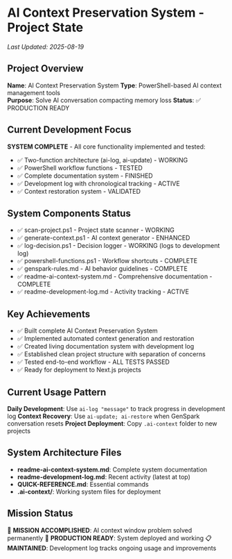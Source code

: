﻿# AI Context Preservation System - Project State
*Last Updated: 2025-08-19*

## Project Overview
**Name**: AI Context Preservation System
**Type**: PowerShell-based AI context management tools  
**Purpose**: Solve AI conversation compacting memory loss
**Status**: ✅ PRODUCTION READY

## Current Development Focus
**SYSTEM COMPLETE** - All core functionality implemented and tested:
- ✅ Two-function architecture (ai-log, ai-update) - WORKING
- ✅ PowerShell workflow functions - TESTED
- ✅ Complete documentation system - FINISHED
- ✅ Development log with chronological tracking - ACTIVE
- ✅ Context restoration system - VALIDATED

## System Components Status
- ✅ scan-project.ps1 - Project state scanner - WORKING
- ✅ generate-context.ps1 - AI context generator - ENHANCED
- ✅ log-decision.ps1 - Decision logger - WORKING (logs to development log)
- ✅ powershell-functions.ps1 - Workflow shortcuts - COMPLETE
- ✅ genspark-rules.md - AI behavior guidelines - COMPLETE
- ✅ readme-ai-context-system.md - Comprehensive documentation - COMPLETE
- ✅ readme-development-log.md - Activity tracking - ACTIVE

## Key Achievements
- ✅ Built complete AI Context Preservation System
- ✅ Implemented automated context generation and restoration
- ✅ Created living documentation system with development log
- ✅ Established clean project structure with separation of concerns
- ✅ Tested end-to-end workflow - ALL TESTS PASSED
- ✅ Ready for deployment to Next.js projects

## Current Usage Pattern
**Daily Development**: Use `ai-log "message"` to track progress in development log
**Context Recovery**: Use `ai-update; ai-restore` when GenSpark conversation resets
**Project Deployment**: Copy `.ai-context` folder to new projects

## System Architecture Files
- **readme-ai-context-system.md**: Complete system documentation
- **readme-development-log.md**: Recent activity (latest at top)
- **QUICK-REFERENCE.md**: Essential commands
- **.ai-context/**: Working system files for deployment

## Mission Status
🎯 **MISSION ACCOMPLISHED**: AI context window problem solved permanently
🚀 **PRODUCTION READY**: System deployed and working
📋 **MAINTAINED**: Development log tracks ongoing usage and improvements
